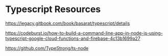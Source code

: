 # Typescript Resources

https://legacy.gitbook.com/book/basarat/typescript/details

https://codeburst.io/how-to-build-a-command-line-app-in-node-js-using-typescript-google-cloud-functions-and-firebase-4c13b1699a27

https://github.com/TypeStrong/ts-node
